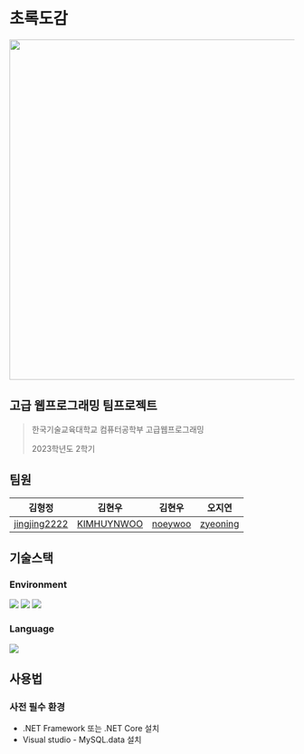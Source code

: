 # 초록도감

<p align="center">
  <img src="https://github.com/jingjing2222/GreenyDictinory/blob/main/%EA%B7%B8%EB%A6%BC1.png?raw=true" width="600"/>
</p>

## 고급 웹프로그래밍 팀프로젝트
> 한국기술교육대학교 컴퓨터공학부 고급웹프로그래밍
> 
> 2023학년도 2학기

## 팀원
|김형정|김현우|김현우|오지연|
|:---:|:---:|:---:|:---:|
|[jingjing2222](https://github.com/jingjing2222)|[KIMHUYNWOO](https://github.com/KIMHUYNWOO)|[noeywoo](https://github.com/noeywoo)|[zyeoning](https://github.com/zyeoning)|

## 기술스택
### Environment
<img src="https://img.shields.io/badge/Visual%20Studio-5C2D91?style=for-the-badge&logo=visual-studio&logoColor=white"> <img src="https://img.shields.io/badge/git-F05032?style=for-the-badge&logo=git&logoColor=white"> <img src="https://img.shields.io/badge/github-181717?style=for-the-badge&logo=github&logoColor=white">
### Language
<img src="https://img.shields.io/badge/C%23-239120?style=for-the-badge&logo=csharp&logoColor=white">

## 사용법
### 사전 필수 환경
* .NET Framework 또는 .NET Core 설치
* Visual studio - MySQL.data 설치
